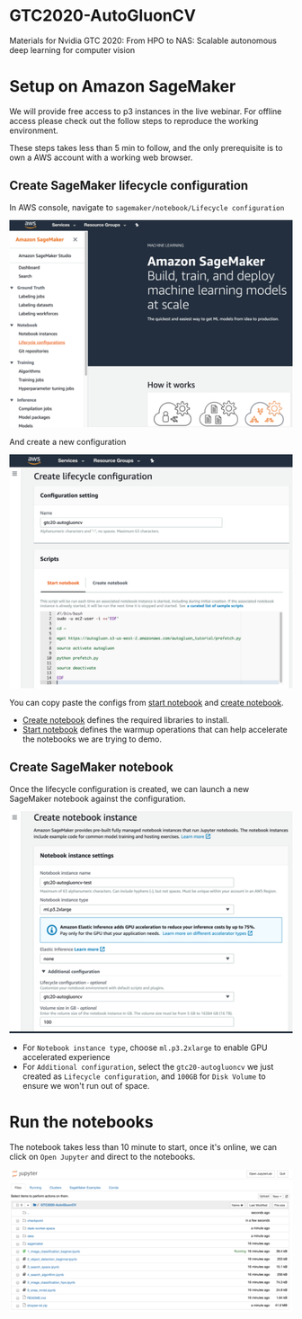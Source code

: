 # GTC2020-AutoGluonCV

Materials for Nvidia GTC 2020: From HPO to NAS: Scalable autonomous deep learning for computer vision

# Setup on Amazon SageMaker

We will provide free access to p3 instances in the live webinar. For offline access please check out the follow steps to reproduce the working environment.

These steps takes less than 5 min to follow, and the only prerequisite is to own a AWS account with a working web browser.

## Create SageMaker lifecycle configuration
In AWS console, navigate to `sagemaker/notebook/Lifecycle configuration`

![navi](sagemaker/navi.png)

And create a new configuration

![config](sagemaker/create_lifetime_config.png)

You can copy paste the configs from [start notebook](sagemaker/start_notebook.sh) and [create notebook](sagemaker/create_notebook.sh).

- [Create notebook](sagemaker/create_notebook.sh) defines the required libraries to install.
- [Start notebook](sagemaker/start_notebook.sh) defines the warmup operations that can help accelerate the notebooks we are trying to demo.

## Create SageMaker notebook
Once the lifecycle configuration is created, we can launch a new SageMaker notebook against the configuration.

![create_notebook](sagemaker/create_notebook.png)

- For `Notebook instance type`, choose `ml.p3.2xlarge` to enable GPU accelerated experience
- For `Additional configuration`, select the `gtc20-autogluoncv` we just created as `Lifecycle configuration`, and `100GB` for `Disk Volume` to ensure we won't run out of space.

# Run the notebooks
The notebook takes less than 10 minute to start, once it's online, we can click on `Open Jupyter` and direct to the notebooks.

![jupyter](sagemaker/jupyter.png)
